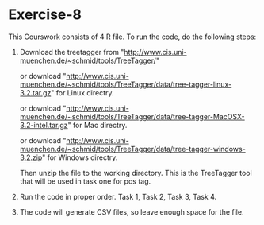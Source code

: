 # Exercise-8
This Courswork consists of 4 R file.
To run the code, do the following steps:
1. Download the treetagger from "http://www.cis.uni-muenchen.de/~schmid/tools/TreeTagger/"

   or download "http://www.cis.uni-muenchen.de/~schmid/tools/TreeTagger/data/tree-tagger-linux-3.2.tar.gz" for Linux directry.
   
   or download "http://www.cis.uni-muenchen.de/~schmid/tools/TreeTagger/data/tree-tagger-MacOSX-3.2-intel.tar.gz" for Mac directry.
   
   or download "http://www.cis.uni-muenchen.de/~schmid/tools/TreeTagger/data/tree-tagger-windows-3.2.zip" for Windows directry.
   
   Then unzip the file to the working directory. This is the TreeTagger tool that will be used in task one for pos tag.
   
2. Run the code in proper order. Task 1, Task 2, Task 3, Task 4.

3. The code will generate CSV files, so leave enough space for the file.
